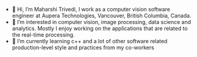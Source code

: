 - 👋 Hi, I’m Maharshi Trivedi, I work as a computer vision software engineer at Aupera Technologies, Vancouver, British Columbia, Canada.
- 👀 I’m interested in computer vision, image processing, data science and analytics. Mostly I enjoy working on the applications that are related to the real-time processing.
- 🌱 I’m currently learning c++ and a lot of other software related production-level style and practices from my co-workers

<!---
Maharshi-Aupera/Maharshi-Aupera is a ✨ special ✨ repository because its `README.md` (this file) appears on your GitHub profile.
You can click the Preview link to take a look at your changes.
--->

